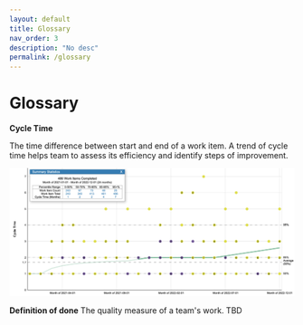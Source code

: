 ```yaml
---
layout: default
title: Glossary
nav_order: 3
description: "No desc"
permalink: /glossary
---
```


# Glossary

**Cycle Time**

The time difference between start and end of a work item. 
A trend of cycle time helps team to assess its efficiency and identify steps of improvement.

![img.png](assets/img.png)

**Definition of done**
The quality measure of a team's work. TBD 

